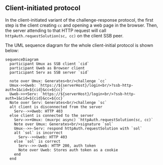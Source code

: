 <!--
SPDX-FileCopyrightText: 2021 Andre 'Staltz' Medeiros

SPDX-License-Identifier: CC-BY-4.0
-->

## Client-initiated protocol

In the client-initiated variant of the challenge-response protocol, the first step is the client creating `cc` and opening a web page in the browser. Then, the server attending to that HTTP request will call `httpAuth.requestSolution(sc, cc)` on the client SSB peer.

The UML sequence diagram for the whole client-initial protocol is shown below:

```mermaid
sequenceDiagram
  participant Umux as SSB client `cid`
  participant Uweb as Browser client
  participant Serv as SSB server `sid`

  note over Umux: Generates<br/>challenge `cc`
  Umux->>Uweb: `https://${serverHost}/login<br/>?ssb-http-auth=1&cid=${cid}&cc=${cc}`
  Uweb->>+Serv: `https://${serverHost}/login<br/>?ssb-http-auth=1&cid=${cid}&cc=${cc}`
  Note over Serv: Generates<br/>challenge `sc`
  alt client is disconnected from the server
    Serv-->>Uweb: HTTP 403
  else client is connected to the server
    Serv->>+Umux: (muxrpc async) `httpAuth.requestSolution(sc, cc)`
    Note over Umux: Generates<br/>signature `sol`
    Umux-->>-Serv: respond httpAuth.requestSolution with `sol`
    alt `sol` is incorrect
      Serv-->>Uweb: HTTP 403
    else `sol` is correct
      Serv-->>-Uweb: HTTP 200, auth token
      Note over Uweb: Stores auth token as a cookie
    end
  end
```
